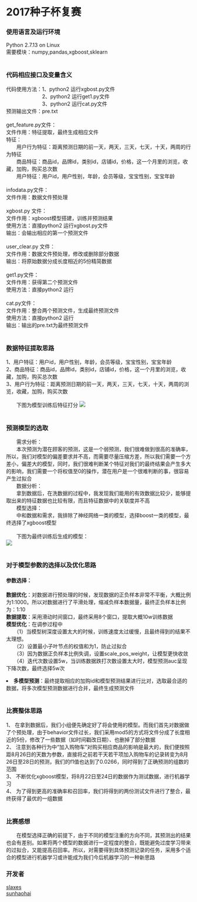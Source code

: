 # 2017种子杯复赛</br>
### 使用语言及运行环境</br>
Python 2.7.13 on Linux</br>
需要模块：numpy,pandas,xgboost,sklearn</br></br>
### 代码相应接口及变量含义</br>
代码使用方法：1、python2 运行xgbost.py文件</br>
&#12288;&#12288;&#12288;&#12288;&#12288;&#12288;&#12288;2、python2 运行get1.py文件</br>
&#12288;&#12288;&#12288;&#12288;&#12288;&#12288;&#12288;3、python2 运行cat.py文件</br>
预测输出文件：pre.txt</br></br>
get_feature.py文件：</br>
文件作用：特征提取，最终生成相应文件</br>
特征：</br>
&#12288;&#12288;用户行为特征：距离预测日期的前一天，两天，三天，七天，十天，两周的行为特征</br>
&#12288;&#12288;商品特征：商品id，品牌id，类别id，店铺id，价格，这一个月里的浏览，收藏，加购，购买总次数</br>
&#12288;&#12288;用户特征：用户id，用户性别，年龄，会员等级，宝宝性别，宝宝年龄</br></br>
infodata.py文件：</br>
文件作用：数据文件预处理</br></br>
xgbost.py 文件：</br>
文件作用：xgboost模型搭建，训练并预测结果</br>
使用方法：直接python2 运行xgbost.py文件</br>
输出：会输出相应的第一个预测文件</br></br>
user_clear.py 文件：</br>
文件作用：数据文件预处理，修改或删除部分数据</br>
输出：将原始数据分成长度相近的5份精简数据</br></br>
get1.py文件：</br>
文件作用：获得第二个预测文件</br>
使用方法：直接python2 运行</br></br>
cat.py文件：</br>
文件作用：整合两个预测文件，生成最终预测文件</br>
使用方法：直接python2 运行</br>
输出：输出的pre.txt为最终预测文件</br></br>
### 数据特征提取思路</br>
1、用户特征：用户id，用户性别，年龄，会员等级，宝宝性别，宝宝年龄</br>
2、商品特征：商品id，品牌id，类别id，店铺id，价格，这一个月里的浏览，收藏，加购，购买总次数</br>
3、用户行为特征：距离预测日期的前一天，两天，三天，七天，十天，两周的浏览，收藏，加购，购买次数</br></br>
&#12288;&#12288;下图为模型训练后特征打分
![](https://github.com/slaxes/SeedCup_semifinal2017_final/blob/master/img/point.jpg)</br></br>
### 预测模型的选取</br>
&#12288;&#12288;需求分析：</br>
&#12288;&#12288;本次预测为潜在顾客的预测，这是一个弱预测，我们很难做到很高的准确率，所以，我们对模型的偏差要求并不高，而需要尽量压缩方差，所以我们需要一个方差小，偏差大的模型，同时，我们很难判断某个特征对我们的最终结果会产生多大的影响，我们需要一个将权值至0的操作，潜在用户是一个很难判断的事，很容易产生过拟合</br>
&#12288;&#12288;数据分析：</br>
&#12288;&#12288;拿到数据后，在洗数据的过程中，我发现我们能用的有效数据比较少，能够提取出来的特征数据也比较有限，而且特征数据中的关联度并不高</br>
&#12288;&#12288;模型选择：</br>
&#12288;&#12288;中和数据和需求，我排除了神经网络一类的模型，选择boost一类的模型，最终选择了xgboost模型</br></br>
&#12288;&#12288;下图为最终训练后生成的模型：</br>
![](https://github.com/slaxes/SeedCup_semifinal2017_final/blob/master/img/xgboost.png)</br></br>
### 对于模型参数的选择以及优化思路</br>
#### 参数选择：</br>
<b>数据优化</b>：对数据进行预处理的时候，发现数据的正负样本非常不平衡，大概比例为1:1000。所以对数据进行了平滑处理，缩减负样本数据量，最终正负样本比例为：1:10</br>
<b>数据提取</b>：采用滑动时间窗口，最终采用8个窗口，提取大概10w训练数据</br>
<b>模型优化</b>：在调参过程中</br>
&#12288;&#12288;（1）当模型树深度设置太大的时候，训练速度太过缓慢，且最终得到的结果不太理想。</br>
&#12288;&#12288;（2）设置最小子叶节点的权值和为1，防止过拟合</br>
&#12288;&#12288;（3）因为数据正负样本比例失调，设置scale_pos_weight，让模型更快收敛</br>
&#12288;&#12288;（4）迭代次数设置5w，当训练数据跌打次数设置太大时，模型预测auc呈现下降次数，最终选择5w次</br>
<b><li>多模型预测</b>：最终提取相应的加购id和模型预测结果进行比对，选取最合适的数据，将多次模型预测数据进行合并，最终生成预测文件</br></br>  
### 比赛整体思路</br>
1、 在拿到数据后，我们小组便先确定好了将会使用的模型。而我们首先对数据做了个预处理，由于behavior文件过长，我们采用mod5的方式将文件分成了长度相近的5份，修改了一些数据（如时间戳改日期）、也删掉了部分数据</br>
2、 注意到各种行为中“加入购物车”对购买相应商品的影响是最大的，我们便按照距8月26日的天数为参数，直接将之前若干天若干项加入购物车的记录转变为8月26日至28日的预测，我们的f1值也达到了0.0266，同时得到了正确预测的组数的范围</br>
3、 不断优化xgboost模型，将8月22日至24日的数据作为测试数据，进行机器学习</br>
4、 为了得到更高的准确率和召回率，我们将得到的两份测试文件进行了整合，最终获得了最优的一组数据</br></br>
### 比赛感想</br>
&#12288;&#12288;在模型选择正确的前提下，由于不同的模型注重的方向不同，其预测出的结果也会有差别。如果将两个模型的数据进行一定程度的整合，既能避免过度学习带来的过拟合，又能提高召回率。所以，对需要得到具体预测记录的任务，采用多个适合的模型进行机器学习或许能成为我们今后机器学习的一种新思路
### 开发者</br>
<a href=https://github.com/slaxes>slaxes<a></br>
<a href=https://github.com/sunhaohai>sunhaohai<a></br>
